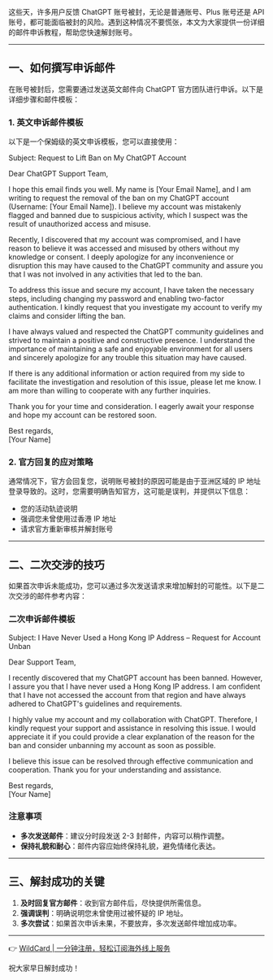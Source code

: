 这些天，许多用户反馈 ChatGPT 账号被封，无论是普通账号、Plus 账号还是 API 账号，都可能面临被封的风险。遇到这种情况不要慌张，本文为大家提供一份详细的邮件申诉教程，帮助您快速解封账号。

---

## 一、如何撰写申诉邮件

在账号被封后，您需要通过发送英文邮件向 ChatGPT 官方团队进行申诉。以下是详细步骤和邮件模板：

### 1. 英文申诉邮件模板

以下是一个保姆级的英文申诉模板，您可以直接使用：


Subject: Request to Lift Ban on My ChatGPT Account

Dear ChatGPT Support Team,

I hope this email finds you well. My name is [Your Email Name], and I am writing to request the removal of the ban on my ChatGPT account (Username: [Your Email Name]). I believe my account was mistakenly flagged and banned due to suspicious activity, which I suspect was the result of unauthorized access and misuse.

Recently, I discovered that my account was compromised, and I have reason to believe it was accessed and misused by others without my knowledge or consent. I deeply apologize for any inconvenience or disruption this may have caused to the ChatGPT community and assure you that I was not involved in any activities that led to the ban.

To address this issue and secure my account, I have taken the necessary steps, including changing my password and enabling two-factor authentication. I kindly request that you investigate my account to verify my claims and consider lifting the ban.

I have always valued and respected the ChatGPT community guidelines and strived to maintain a positive and constructive presence. I understand the importance of maintaining a safe and enjoyable environment for all users and sincerely apologize for any trouble this situation may have caused.

If there is any additional information or action required from my side to facilitate the investigation and resolution of this issue, please let me know. I am more than willing to cooperate with any further inquiries.

Thank you for your time and consideration. I eagerly await your response and hope my account can be restored soon.

Best regards,  
[Your Name]


### 2. 官方回复的应对策略

通常情况下，官方会回复您，说明账号被封的原因可能是由于亚洲区域的 IP 地址登录导致的。这时，您需要明确告知官方，这可能是误判，并提供以下信息：

- 您的活动轨迹说明
- 强调您未曾使用过香港 IP 地址
- 请求官方重新审核并解封账号

---

## 二、二次交涉的技巧

如果首次申诉未能成功，您可以通过多次发送请求来增加解封的可能性。以下是二次交涉的邮件参考内容：

### 二次申诉邮件模板


Subject: I Have Never Used a Hong Kong IP Address – Request for Account Unban

Dear Support Team,

I recently discovered that my ChatGPT account has been banned. However, I assure you that I have never used a Hong Kong IP address. I am confident that I have not accessed the account from that region and have always adhered to ChatGPT's guidelines and requirements.

I highly value my account and my collaboration with ChatGPT. Therefore, I kindly request your support and assistance in resolving this issue. I would appreciate it if you could provide a clear explanation of the reason for the ban and consider unbanning my account as soon as possible.

I believe this issue can be resolved through effective communication and cooperation. Thank you for your understanding and assistance.

Best regards,  
[Your Name]


### 注意事项

- **多次发送邮件**：建议分时段发送 2-3 封邮件，内容可以稍作调整。
- **保持礼貌和耐心**：邮件内容应始终保持礼貌，避免情绪化表达。

---

## 三、解封成功的关键

1. **及时回复官方邮件**：收到官方邮件后，尽快提供所需信息。
2. **强调误判**：明确说明您未曾使用过被怀疑的 IP 地址。
3. **多次尝试**：如果首次申诉未果，不要放弃，多次发送邮件增加成功率。

---

👉 [WildCard | 一分钟注册，轻松订阅海外线上服务](https://bit.ly/bewildcard)

祝大家早日解封成功！